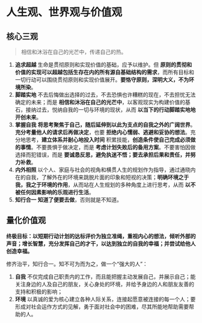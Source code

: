 # 人生观、世界观与价值观

## 核心三观

> 相信和沐浴在自己的光芒中，传递自己的热。

1. **追求超越** 生命是贯彻原则和实现价值的基础，应予以维护。但 **原则的贯彻和价值的实现可以超越包括生存在内的所有源自基础结构的需求**，而所有目标和一切行动可以围绕贯彻原则和实现价值展开。**要恪守原则，深明大义，不为环境所染**。
2. **脚踏实地** 不去后悔做出选择的过去，不去恐惧也许糟糕的现在，不去担忧无法确定的未来；而是 **相信和沐浴在自己的光芒中**，以客观现实为构建价值的基石，接纳过去，悦纳自我的一切与环境的现状，从而 **以当下的行动脚踏实地地开创未来**。
3. **掌握自我** **将思考聚焦于自己，随后延伸到以此为支点的自我之外的广阔世界**。**充分考量他人的请求后再做决定**，也要 **拒绝内心懦弱、逃避和妥协的想法**。充分地思考，**建立体系并耐心地投入时间** 积累技能，**创造条件使自己完成必须做的事情**。不要畏惧于做决定，而是 **考虑计划失败后的备用方案**。不要害怕因做选择而犯错误，而是 **要诚恳反思，避免执迷不悟；要去承担后果和责任，并努力补救**。
4. **内外相照** 以个人、家庭与社会的视角和横贯人生的规划作为指导，通过通晓内在的自我，了解外在的环境来跳脱片面的印象和短视的决策；**明确环境之于我，我之于环境的作用**，从而站在人生规划的多种角度上进行思考，从而 **以不被任何因素影响的乐观进行生活**。
5. **知行合一** **知道了便要去做**，否则就是不知道。

## 量化价值观

**终极目标：以短期行动计划的达标评价为独立准绳，重视内心的想法，倾听外部的声音；增长智慧，充分发挥自己的才干，以达到独立的自我的幸福；并尝试给他人创造幸福。**

修齐治平，知行合一。知不可为而为之，做一个“强大的人”：

1. **自我** 不仅完成自己职责内的工作，而且能把握主动发展自己，并展示自己；能关注身边的人及自己的朋友，关心身处的环境，并给予身边的人和朋友友善的支持和积极的影响；
2. **环境** 以真诚的爱为核心建立各种人际关系，连接起愿意被连接的每一个人；要形成对社会运作方式的见解，勇于面对社会中的困难，尽其所能地帮助需要帮助的人。
